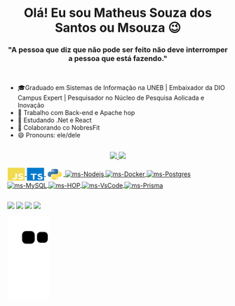 
<div align="center">
  <p>
    <h1>Olá! Eu sou Matheus Souza dos Santos ou Msouza 😉</h1>
    <h3>"A pessoa que diz que não pode ser feito não deve interromper a pessoa que está fazendo."</h3>
  </p>
</div><br>

  - 🎓Graduado  em Sistemas de Informação na UNEB | Embaixador da DIO Campus Expert | Pesquisador no Núcleo de Pesquisa Aolicada e Inovação
  - 🔭 Trabalho com Back-end e Apache hop
  - 🌱 Estudando .Net e React 
  - 👯 Colaborando co NobresFit
  - 😄 Pronouns: ele/dele

##

<div align="center">
  <a href="https://github.com/Msouza-95">
  <img height="180em" src="https://github-readme-stats.vercel.app/api?username=Msouza-95&show_icons=true&theme=merko&include_all_commits=true&count_private=true"/>
  <img height="180em" src="https://github-readme-stats.vercel.app/api/top-langs/?username=Msouza-95&layout=compact&langs_count=7&theme=merko"/>
</div>
<div style="display: inline_block"><br>
  <img align="center" alt="ms-Js" height="30" width="40" src="https://raw.githubusercontent.com/devicons/devicon/master/icons/javascript/javascript-plain.svg">
  <img align="center" alt="ms-Ts" height="30" width="40" src="https://raw.githubusercontent.com/devicons/devicon/master/icons/typescript/typescript-plain.svg">
  <img align="center" alt="ms-Python" height="30" width="40" src="https://raw.githubusercontent.com/devicons/devicon/master/icons/python/python-original.svg">
  <img align="center" alt="ms-Nodejs" height="40" width="50" src="https://nodejs.org/static/images/logos/nodejs-new-pantone-white.svg">
  <img align="center" alt="ms-Docker" height="30" width="40" src="https://cdn.worldvectorlogo.com/logos/docker.svg">
   <img align="center" alt="ms-Postgres" height="30" width="40" href="#" src="https://www.vectorlogo.zone/logos/postgresql/postgresql-icon.svg">
  <img align="center" alt="ms-MySQL" height="30" width="40" src="https://www.vectorlogo.zone/logos/mysql/mysql-official.svg">
  <img align="center" alt="ms-HOP" height="30" width="40"  href="#" src="https://hop.incubator.apache.org/img/hop-logo.svg">
  <img align="center" alt="ms-VsCode" height="30" width="40" src="https://cdn.worldvectorlogo.com/logos/visual-studio-code-1.svg">
  <img align="center" alt="ms-Prisma" height="30" width="40" src="https://cdn.worldvectorlogo.com/logos/prisma-2.svg">
  
</div>

   ##
 
<div> 
  <a href="https://www.linkedin.com/in/matheus-souza-dos-santos-ba486522b/" target="_blank"><img src="https://img.shields.io/badge/-LinkedIn-%230077B5?style=for-the-badge&logo=linkedin&logoColor=white" target="_blank"></a> 
  <a href="https://www.instagram.com/teu.souza" target="_blank"><img src="https://img.shields.io/badge/-Instagram-%23E4405F?style=for-the-badge&logo=instagram&logoColor=white" target="_blank"></a>
  <a href="mailto:msdsantos96@gmail.com"><img src="https://img.shields.io/badge/-Gmail-%23333?style=for-the-badge&logo=gmail&logoColor=white" target="_blank"></a>
  <a href="https://discord.com/channels/@msouza#8142" target="_blank"><img src="https://img.shields.io/badge/Discord-7289DA?style=for-the-badge&logo=discord&logoColor=white"></a> 
  
 
  ![Snake animation](https://github.com/Msouza-95/Msouza-95/blob/output/github-contribution-grid-snake.svg)
 
</div>


